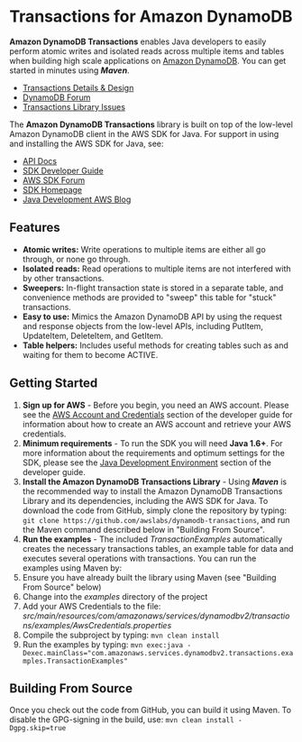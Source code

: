 # Transactions for Amazon DynamoDB

**Amazon DynamoDB Transactions** enables Java developers to easily perform atomic writes and isolated reads across multiple items and tables when building high scale applications on [Amazon DynamoDB][dynamodb]. You can get started in minutes using ***Maven***.

* [Transactions Details & Design][design]
* [DynamoDB Forum][sdk-forum]
* [Transactions Library Issues][sdk-issues] 

The **Amazon DynamoDB Transactions** library is built on top of the low-level Amazon DynamoDB client in the AWS SDK for Java.  For support in using and installing the AWS SDK for Java, see:

* [API Docs][docs-api]
* [SDK Developer Guide][docs-guide]
* [AWS SDK Forum][sdk-forum]
* [SDK Homepage][sdk-website]
* [Java Development AWS Blog][sdk-blog]

## Features

* **Atomic writes:** Write operations to multiple items are either all go through, or none go through.
* **Isolated reads:** Read operations to multiple items are not interfered with by other transactions.
* **Sweepers:** In-flight transaction state is stored in a separate table, and convenience methods are provided to "sweep" this table for "stuck" transactions.   
* **Easy to use:** Mimics the Amazon DynamoDB API by using the request and response objects from the low-level APIs, including PutItem, UpdateItem, DeleteItem, and GetItem.
* **Table helpers:** Includes useful methods for creating tables such as and waiting for them to become ACTIVE.

## Getting Started

1. **Sign up for AWS** - Before you begin, you need an AWS account. Please see the [AWS Account and Credentials][docs-signup] section of the developer guide for information about how to create an AWS account and retrieve your AWS credentials.
1. **Minimum requirements** - To run the SDK you will need **Java 1.6+**. For more information about the requirements and optimum settings for the SDK, please see the [Java Development Environment][docs-signup] section of the developer guide.
1. **Install the Amazon DynamoDB Transactions Library** - Using ***Maven*** is the recommended way to install the Amazon DynamoDB Transactions Library and its dependencies, including the AWS SDK for Java.  To download the code from GitHub, simply clone the repository by typing: `git clone https://github.com/awslabs/dynamodb-transactions`, and run the Maven command described below in "Building From Source".
1. **Run the examples** - The included *TransactionExamples* automatically creates the necessary transactions tables, an example table for data and executes several operations with transactions.  You can run the examples using Maven by:
  1.  Ensure you have already built the library using Maven (see "Building From Source" below)
  2.  Change into the *examples* directory of the project
  2.  Add your AWS Credentials to the file: *src/main/resources/com/amazonaws/services/dynamodbv2/transactions/examples/AwsCredentials.properties*
  3.  Compile the subproject by typing: `mvn clean install`
  4.  Run the examples by typing: `mvn exec:java -Dexec.mainClass="com.amazonaws.services.dynamodbv2.transactions.examples.TransactionExamples"` 

## Building From Source

Once you check out the code from GitHub, you can build it using Maven.  To disable the GPG-signing in the build, use: `mvn clean install -Dgpg.skip=true`

[design]: https://github.com/awslabs/dynamodb-transactions/blob/master/DESIGN.md
[sdk-install-jar]: http://sdk-for-java.amazonwebservices.com/latest/aws-java-sdk.zip
[aws]: http://aws.amazon.com/
[dynamodb]: http://aws.amazon.com/dynamodb
[dynamodb-forum]: https://forums.aws.amazon.com/forum.jspa?forumID=131
[sdk-website]: http://aws.amazon.com/sdkforjava
[sdk-forum]: http://developer.amazonwebservices.com/connect/forum.jspa?forumID=70
[sdk-blog]: https://java.awsblog.com/
[sdk-issues]: https://github.com/awslabs/dynamodb-transactions/issues
[sdk-license]: http://www.apache.org/licenses/LICENSE-2.0
[docs-api]: http://docs.aws.amazon.com/AWSJavaSDK/latest/javadoc/index.html
[docs-dynamodb-api]: http://docs.aws.amazon.com/amazondynamodb/latest/APIReference/Welcome.html
[docs-dynamodb]: http://docs.aws.amazon.com/amazondynamodb/latest/developerguide
[docs-signup]: http://docs.aws.amazon.com/AWSSdkDocsJava/latest/DeveloperGuide/java-dg-setup.html
[aws-iam-credentials]: http://docs.aws.amazon.com/AWSSdkDocsJava/latest/DeveloperGuide/java-dg-roles.html
[docs-guide]: http://docs.aws.amazon.com/AWSSdkDocsJava/latest/DeveloperGuide/welcome.html
